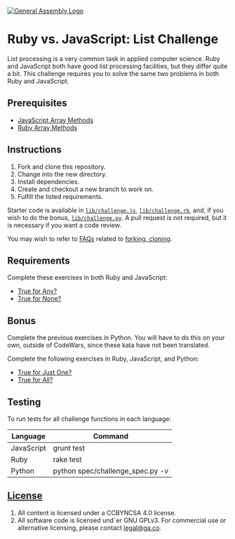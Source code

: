 [![General Assembly Logo](https://camo.githubusercontent.com/1a91b05b8f4d44b5bbfb83abac2b0996d8e26c92/687474703a2f2f692e696d6775722e636f6d2f6b6538555354712e706e67)](https://generalassemb.ly/education/web-development-immersive)

# Ruby vs. JavaScript: List Challenge

List processing is a very common task in applied computer science. Ruby and
JavaScript both have good list processing facilities, but they differ quite a
bit. This challenge requires you to solve the same two problems in both Ruby and
JavaScript.

## Prerequisites

-   [JavaScript Array Methods](https://github.com/ga-wdi-boston/js-array-methods)
-   [Ruby Array Methods](https://github.com/ga-wdi-boston/ruby-arrays)

## Instructions

1.  Fork and clone this repository.
1.  Change into the new directory.
1.  Install dependencies.
1.  Create and checkout a new branch to work on.
1.  Fulfill the listed requirements.

Starter code is available in [`lib/challenge.js`](lib/challenge.js),
[`lib/challenge.rb`](lib/challenge.rb), and, if you wish to do the bonus,
[`lib/challenge.py`](lib/challenge.py). A pull request is not required, but it
is necessary if you want a code review.

You may wish to refer to [FAQs](https://github.com/ga-wdi-boston/meta/wiki/)
related to [forking,
cloning](https://github.com/ga-wdi-boston/meta/wiki/ForkAndClone).

## Requirements

Complete these exercises in both Ruby and JavaScript:

-   [True for Any?](https://www.codewars.com/kata/enumerable-magic-number-2-true-for-any)
-   [True for None?](https://www.codewars.com/kata/enumerable-magic-number-4-true-for-none)

## Bonus

Complete the previous exercises in Python. You will have to do this on your own,
outside of CodeWars, since these kata have not been translated.

Complete the following exercises in Ruby, JavaScript, and Python:

-   [True for Just One?](https://www.codewars.com/kata/enumerable-magic-number-5-true-for-just-one)
-   [True for All?](https://www.codewars.com/kata/enumerable-magic-number-1-true-for-all)

## Testing

To run tests for all challenge functions in each language:

| Language | Command |
| --- | --- |
| JavaScript | grunt test |
| Ruby | rake test |
| Python | python spec/challenge_spec.py -v |

## [License](LICENSE)

1.  All content is licensed under a CC­BY­NC­SA 4.0 license.
1.  All software code is licensed undˇer GNU GPLv3. For commercial use or
    alternative licensing, please contact legal@ga.co.
